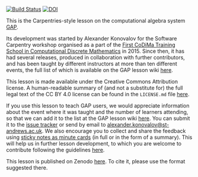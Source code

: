 [![Build Status](https://travis-ci.org/alex-konovalov/gap-lesson.svg?branch=gh-pages)](https://travis-ci.org/alex-konovalov/gap-lesson)
[![DOI](https://zenodo.org/badge/44778145.svg)](https://zenodo.org/badge/latestdoi/44778145)

This is the Carpentries-style lesson on the computational algebra system [GAP](http://www.gap-system.org).

Its development was started by Alexander Konovalov for the Software Carpentry
workshop organised as a part of the [First CoDiMa Training School in Computational
Discrete Mathematics](http://www.codima.ac.uk/school2015/) in 2015. Since then, it
has had several releases, produced in collaboration with further contributors, and has
been taught by different instructors at more than ten different events, the full list
of which is available on the GAP lesson wiki
[here](https://github.com/alex-konovalov/gap-lesson/wiki).

This lesson is made available under the Creative Commons Attribution
license. A human-readable summary of (and not a substitute for) the
full legal text of the CC BY 4.0 license can be found in the `LICENSE.md`
file [here](https://github.com/alex-konovalov/gap-lesson/blob/gh-pages/LICENSE.md).

If you use this lesson to teach GAP users, we would appreciate information
about the event where it was taught and the number of learners attending,
so that we can add it to the list at the GAP lesson wiki
[here](https://github.com/alex-konovalov/gap-lesson/wiki). You can
submit it to the [issue tracker](https://github.com/alex-konovalov/gap-lesson/issues)
or send by email to alexander.konovalov@st-andrews.ac.uk. We also
encourage you to collect and share the feedback using
[sticky notes as minute cards](https://carpentries.github.io/instructor-training/06-feedback/index.html)
(in full or in the form of a summary). This will help us in further lesson development,
to which you are welcome to contribute following the guidelines
[here](https://github.com/alex-konovalov/gap-lesson/blob/gh-pages/CONTRIBUTING.md).

This lesson is published on Zenodo [here](https://zenodo.org/badge/latestdoi/44778145).
To cite it, please use the format suggested there.
